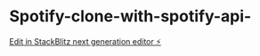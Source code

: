 # Spotify-clone-with-spotify-api-

[Edit in StackBlitz next generation editor ⚡️](https://stackblitz.com/~/github.com/Tzalk1985/Spotify-clone-with-spotify-api-)